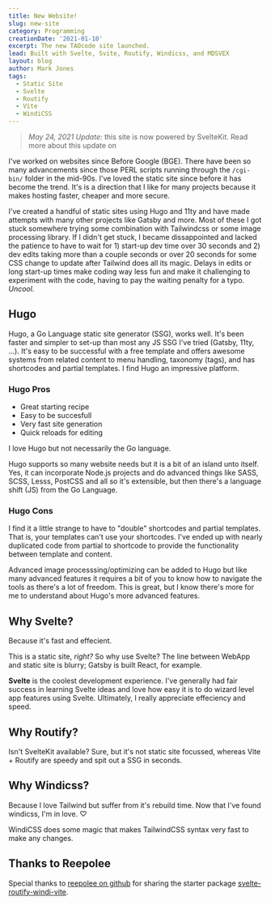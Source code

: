 ```yaml
---
title: New Website!
slug: new-site
category: Programming
creationDate: '2021-01-10'
excerpt: The new TAOcode site launched.
lead: Built with Svelte, Svite, Routify, Windicss, and MDSVEX
layout: blog
author: Mark Jones
tags:
  - Static Site
  - Svelte
  - Routify
  - Vite
  - WindiCSS
---
```


> *May 24, 2021 Update:* this site is now powered by SvelteKit. Read more about this update on 

I've worked on websites since Before Google (BGE). There have been so many advancements since those PERL scripts running through the `/cgi-bin/` folder in the mid-90s. I've loved the static site since before it has become the trend. It's is a direction that I like for many projects because it makes hosting faster, cheaper and more secure.

I've created a handful of static sites using Hugo and 11ty and have made attempts with many other projects like Gatsby and more. Most of these I got stuck somewhere trying some combination with Tailwindcss or some image processing library. If I didn't get stuck, I became dissappointed and lacked the patience to have to wait for 1) start-up dev time over 30 seconds and 2) dev edits taking more than a couple seconds or over 20 seconds for some CSS change to update after Tailwind does all its magic. Delays in edits or long start-up times make coding way less fun and make it challenging to experiment with the code, having to pay the waiting penalty for a typo. *Uncool.*

## Hugo

Hugo, a Go Language static site generator (SSG), works well. It's been faster and simpler to set-up than most any JS SSG I've tried (Gatsby, 11ty, ...). It's easy to be successful with a free template and offers awesome systems from related content to menu handling, taxonomy (tags), and has shortcodes and partial templates. I find Hugo an impressive platform.

<div class="md:flex md:gap-x-4"><div class="md:w-1/2 md:leading-snug">

### Hugo Pros

* Great starting recipe
* Easy to be succesfull
* Very fast site generation
* Quick reloads for editing

I love Hugo but not necessarily the Go language.

Hugo supports so many website needs but it is a bit of an island unto itself. Yes, it can incorporate Node.js projects and do advanced things like SASS, SCSS, Lesss, PostCSS and all so it's extensible, but then there's a language shift (JS) from the Go Language.

</div><div class="md:w-1/2 md:leading-snug">

### Hugo Cons

I find it a little strange to have to "double" shortcodes and partial templates. That is, your templates can't use your shortcodes. I've ended up with nearly duplicated code from partial to shortcode to provide the functionality between template and content.

Advanced image processsing/optimizing can be added to Hugo but like many advanced features it requires a bit of you to know how to navigate the tools as there's a lot of freedom. This is great, but I know there's more for me to understand about Hugo's more advanced features.

</div></div>

## Why Svelte?

Because it's fast and effecient.

This is a static site, *right?* So why use Svelte? The line between WebApp and static site is blurry; Gatsby is built React, for example.

**Svelte** is the coolest development experience. I've generally had fair success in learning Svelte ideas and love how easy it is to do wizard level app features using Svelte. Ultimately, I really appreciate effeciency and speed.

## Why Routify?

Isn't SvelteKit available? Sure, but it's not static site focussed, whereas Vite + Routify are speedy and spit out a SSG in seconds.

## Why Windicss?

Because I love Tailwind but suffer from it's rebuild time. Now that I've found windicss, I'm in love. ♡

WindiCSS does some magic that makes TailwindCSS syntax very fast to make any changes.

## Thanks to Reepolee

Special thanks to [reepolee on github](https://github.com/reepolee/) for sharing the starter package [svelte-routify-windi-vite](https://github.com/reepolee/svelte-routify-windi-vite).
